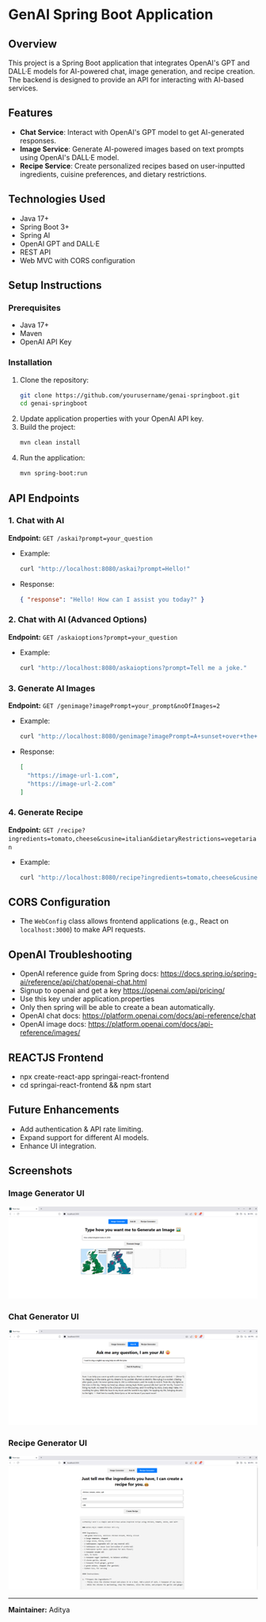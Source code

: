 # GenAI Spring Boot Application

## Overview
This project is a Spring Boot application that integrates OpenAI's GPT and DALL·E models for AI-powered chat, image generation, and recipe creation. The backend is designed to provide an API for interacting with AI-based services.

## Features
- **Chat Service**: Interact with OpenAI's GPT model to get AI-generated responses.
- **Image Service**: Generate AI-powered images based on text prompts using OpenAI's DALL·E model.
- **Recipe Service**: Create personalized recipes based on user-inputted ingredients, cuisine preferences, and dietary restrictions.

## Technologies Used
- Java 17+
- Spring Boot 3+
- Spring AI
- OpenAI GPT and DALL·E
- REST API
- Web MVC with CORS configuration

## Setup Instructions
### Prerequisites
- Java 17+
- Maven
- OpenAI API Key

### Installation
1. Clone the repository:
   ```sh
   git clone https://github.com/yourusername/genai-springboot.git
   cd genai-springboot
   ```
2. Update application properties with your OpenAI API key.
3. Build the project:
   ```sh
   mvn clean install
   ```
4. Run the application:
   ```sh
   mvn spring-boot:run
   ```

## API Endpoints
### 1. Chat with AI
**Endpoint:** `GET /askai?prompt=your_question`
- Example:
  ```sh
  curl "http://localhost:8080/askai?prompt=Hello!"
  ```
- Response:
  ```json
  { "response": "Hello! How can I assist you today?" }
  ```

### 2. Chat with AI (Advanced Options)
**Endpoint:** `GET /askaioptions?prompt=your_question`
- Example:
  ```sh
  curl "http://localhost:8080/askaioptions?prompt=Tell me a joke."
  ```

### 3. Generate AI Images
**Endpoint:** `GET /genimage?imagePrompt=your_prompt&noOfImages=2`
- Example:
  ```sh
  curl "http://localhost:8080/genimage?imagePrompt=A+sunset+over+the+mountains&noOfImages=2"
  ```
- Response:
  ```json
  [
    "https://image-url-1.com",
    "https://image-url-2.com"
  ]
  ```

### 4. Generate Recipe
**Endpoint:** `GET /recipe?ingredients=tomato,cheese&cusine=italian&dietaryRestrictions=vegetarian`
- Example:
  ```sh
  curl "http://localhost:8080/recipe?ingredients=tomato,cheese&cusine=italian&dietaryRestrictions=vegetarian"
  ```

## CORS Configuration
- The `WebConfig` class allows frontend applications (e.g., React on `localhost:3000`) to make API requests.

## OpenAI Troubleshooting
- OpenAI reference guide from Spring docs: https://docs.spring.io/spring-ai/reference/api/chat/openai-chat.html
- Signup to openai and get a key https://openai.com/api/pricing/
- Use this key under application.properties
- Only then spring will be able to create a bean automatically.
- OpenAI chat docs: https://platform.openai.com/docs/api-reference/chat
- OpenAI image docs: https://platform.openai.com/docs/api-reference/images/

## REACTJS Frontend
- npx create-react-app springai-react-frontend
- cd springai-react-frontend && npm start

## Future Enhancements
- Add authentication & API rate limiting.
- Expand support for different AI models.
- Enhance UI integration.

## Screenshots
### Image Generator UI
![Image Generator UI](imagegen.png)

### Chat Generator UI
![Chat Generator UI](askai.png)

### Recipe Generator UI
![Recipe Generator UI](recipe.png)

---
**Maintainer:** Aditya